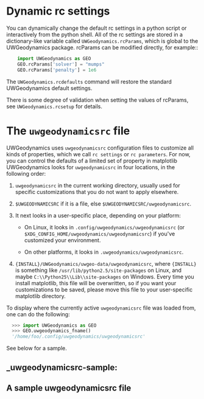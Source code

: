 Dynamic rc settings
===================

You can dynamically change the default rc settings in a python script or
interactively from the python shell. All of the rc settings are stored in a
dictionary-like variable called `UWGeodynamics.rcParams`, which is global to
the UWGeodynamics package. rcParams can be modified directly, for example::

```python
    import UWGeodynamics as GEO
    GEO.rcParams['solver'] = "mumps"
    GEO.rcParams['penalty'] = 1e6
```

The `UWGeodynamics.rcdefaults` command will restore the standard UWGeodynamics
default settings.

There is some degree of validation when setting the values of rcParams, see
`UWGeodynamics.rcsetup` for details.

The `uwgeodynamicsrc` file
=============================

UWGeodynamics uses `uwgeodynamicsrc` configuration files to customize all kinds
of properties, which we call `rc settings` or `rc parameters`. 
For now, you can control the defaults of a limited set of property in matplotlib
UWGeodynamics looks for `uwgeodynamicsrc` in four
locations, in the following order:

1. `uwgeodynamicsrc` in the current working directory, usually used for
   specific customizations that you do not want to apply elsewhere.

2. `$UWGEODYNAMICSRC` if it is a file, else `$UWGEODYNAMICSRC/uwgeodynamicsrc`.

3. It next looks in a user-specific place, depending on your platform:

   - On Linux, it looks in `.config/uwgeodynamics/uwgeodynamicsrc` (or
     `$XDG_CONFIG_HOME/uwgeodynamics/uwgeodynamicsrc`) if you've customized
     your environment.

   - On other platforms, it looks in `.uwgeodynamics/uwgeodynamicsrc`.

4. `{INSTALL}/UWGeodynamics/uwgeo-data/uwgeodynamicsrc`, where
   `{INSTALL}` is something like
   `/usr/lib/python2.5/site-packages` on Linux, and maybe
   `C:\\Python25\\Lib\\site-packages` on Windows. Every time you
   install matplotlib, this file will be overwritten, so if you want
   your customizations to be saved, please move this file to your
   user-specific matplotlib directory.

To display where the currently active `uwgeodynamicsrc` file was
loaded from, one can do the following:

```python
  >>> import UWGeodynamics as GEO
  >>> GEO.uwgeodynamics_fname()
  '/home/foo/.config/uwgeodynamics/uwgeodynamicsrc'
```

See below for a sample.

## _uwgeodynamicsrc-sample:

A sample uwgeodynamicsrc file
--------------------------------------------------------------------
